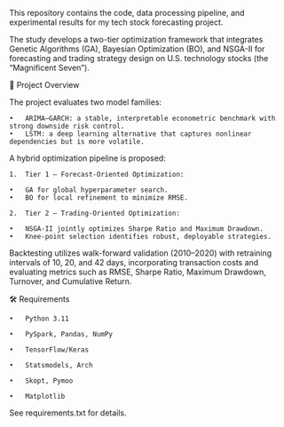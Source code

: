 This repository contains the code, data processing pipeline, and experimental results for my tech stock forecasting project.

The study develops a two-tier optimization framework that integrates Genetic Algorithms (GA), Bayesian Optimization (BO), and NSGA-II for forecasting and trading strategy design on U.S. technology stocks (the “Magnificent Seven”).

📌 Project Overview

The project evaluates two model families:

	•	ARIMA–GARCH: a stable, interpretable econometric benchmark with strong downside risk control.
	•	LSTM: a deep learning alternative that captures nonlinear dependencies but is more volatile.

A hybrid optimization pipeline is proposed:

	1.	Tier 1 – Forecast-Oriented Optimization:

	•	GA for global hyperparameter search.
	•	BO for local refinement to minimize RMSE.

	2.	Tier 2 – Trading-Oriented Optimization:
 
	•	NSGA-II jointly optimizes Sharpe Ratio and Maximum Drawdown.
	•	Knee-point selection identifies robust, deployable strategies.

Backtesting utilizes walk-forward validation (2010–2020) with retraining intervals of 10, 20, and 42 days, incorporating transaction costs and evaluating metrics such as RMSE, Sharpe Ratio, Maximum Drawdown, Turnover, and Cumulative Return.
 
🛠️ Requirements

	•	Python 3.11
 
	•	PySpark, Pandas, NumPy
 
	•	TensorFlow/Keras
 
	•	Statsmodels, Arch
 
	•	Skopt, Pymoo
 
	•	Matplotlib

See requirements.txt for details.
